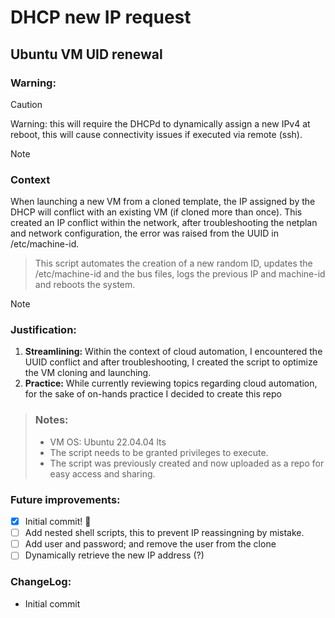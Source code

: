 # DHCP new IP request
## Ubuntu VM UID renewal

### Warning:

> [!CAUTION]
> Warning: this will require the DHCPd to dynamically assign a new IPv4 at reboot, this will cause connectivity issues if executed via remote (ssh).


> [!NOTE]
>### Context
>When launching a new VM from a cloned template, the IP assigned by the DHCP will conflict with an existing VM (if cloned more than once).
>This created an IP conflict within the network, after troubleshooting the netplan and network configuration, the error was raised from the UUID in /etc/machine-id.

>This script automates the creation of a new random ID, updates the /etc/machine-id and the bus files, logs the previous IP and machine-id and reboots the system.

> [!NOTE]
>### Justification:
>1. **Streamlining:** Within the context of cloud automation, I encountered the UUID conflict and after troubleshooting, I created the script to optimize the VM cloning and launching.
>2. **Practice:** While currently reviewing topics regarding cloud automation, for the sake of on-hands practice I decided to create this repo

>### Notes:
>- VM OS: Ubuntu 22.04.04 lts
>- The script needs to be granted privileges to execute.
>- The script was previously created and now uploaded as a repo for easy access and sharing.

### Future improvements:
- [x] Initial commit! :tada:
- [ ] Add nested shell scripts, this to prevent IP reassingning by mistake.
- [ ] Add user and password; and remove the user from the clone
- [ ] Dynamically retrieve the new IP address (?)
### ChangeLog:
- Initial commit

